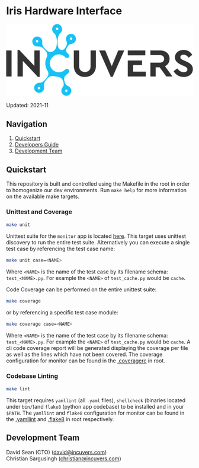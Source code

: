 # Iris Hardware Interface
![img](/docs/img/Incuvers-black.png)

Updated: 2021-11

## Navigation
1. [Quickstart](#quickstart)
2. [Developers Guide](#developers-guide)
3. [Development Team](#development-team)

## Quickstart
This repository is built and controlled using the Makefile in the root in order to homogenize our dev environments. Run `make help` for more information on the available make targets.

### Unittest and Coverage
```bash
make unit
```
Unittest suite for the `monitor` app is located [here](/monitor/tests). This target uses unittest discovery to run the entire test suite. Alternatively you can execute a single test case by referencing the test case name:
```bash
make unit case=<NAME>
```
Where `<NAME>` is the name of the test case by its filename schema: `test_<NAME>.py`. For example the `<NAME>` of `test_cache.py` would be `cache`.

Code Coverage can be performed on the entire unittest suite:
```bash
make coverage
```
or by referencing a specific test case module:
```bash
make coverage case=<NAME>
```
Where `<NAME>` is the name of the test case by its filename schema: `test_<NAME>.py`. For example the `<NAME>` of `test_cache.py` would be `cache`. A cli code coverage report will be generated displaying the coverage per file as well as the lines which have not been covered. The coverage configuration for monitor can be found in the [.coveragerc](/.coveragerc) in root.

### Codebase Linting
```bash
make lint
```
This target requires `yamllint` (all `.yaml` files), `shellcheck` (binaries located under `bin/`)and `flake8` (python app codebase) to be installed and in your `$PATH`. The `yamllint` and `flake8` configuration for monitor can be found in the [.yamllint](/.yamllint) and [.flake8](/.flake8) in root respectively.

## Development Team
David Sean (CTO) (david@incuvers.com)\
Christian Sargusingh (christian@incuvers.com)
